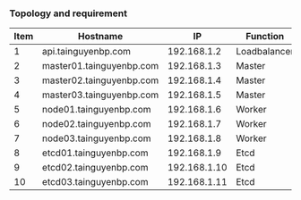 ### Topology and requirement

|Item|Hostname|IP|Function|
|----|--------|--|--------|
|1|api.tainguyenbp.com|192.168.1.2|Loadbalancer|
|2|master01.tainguyenbp.com|192.168.1.3|Master|
|3|master02.tainguyenbp.com|192.168.1.4|Master|
|4|master03.tainguyenbp.com|192.168.1.5|Master|
|5|node01.tainguyenbp.com|192.168.1.6|Worker|
|6|node02.tainguyenbp.com|192.168.1.7|Worker|
|7|node03.tainguyenbp.com|192.168.1.8|Worker|
|8|etcd01.tainguyenbp.com|192.168.1.9|Etcd|
|9|etcd02.tainguyenbp.com|192.168.1.10|Etcd|
|10|etcd03.tainguyenbp.com|192.168.1.11|Etcd|
